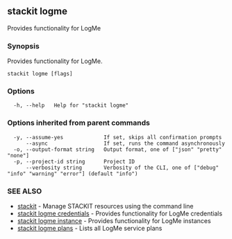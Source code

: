 ## stackit logme

Provides functionality for LogMe

### Synopsis

Provides functionality for LogMe.

```
stackit logme [flags]
```

### Options

```
  -h, --help   Help for "stackit logme"
```

### Options inherited from parent commands

```
  -y, --assume-yes             If set, skips all confirmation prompts
      --async                  If set, runs the command asynchronously
  -o, --output-format string   Output format, one of ["json" "pretty" "none"]
  -p, --project-id string      Project ID
      --verbosity string       Verbosity of the CLI, one of ["debug" "info" "warning" "error"] (default "info")
```

### SEE ALSO

* [stackit](./stackit.md)	 - Manage STACKIT resources using the command line
* [stackit logme credentials](./stackit_logme_credentials.md)	 - Provides functionality for LogMe credentials
* [stackit logme instance](./stackit_logme_instance.md)	 - Provides functionality for LogMe instances
* [stackit logme plans](./stackit_logme_plans.md)	 - Lists all LogMe service plans


